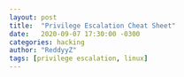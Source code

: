 ```yaml
---
layout: post
title:  "Privilege Escalation Cheat Sheet"
date:   2020-09-07 17:30:00 -0300
categories: hacking
author: "ReddyyZ"
tags: [privilege escalation, linux]
---
```


